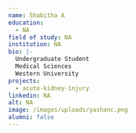 ```yaml
---
name: Shabitha A
education:
  - NA
field of study: NA
institution: NA
bio: |-
  Undergraduate Student
  Medical Sciences
  Western University
projects:
  - acute-kidney-injury
linkedin: NA
alt: NA
image: /images/uploads/yashanc.png
alumni: false
---
```

